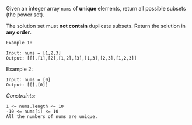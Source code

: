Given an integer array `nums` of **unique** elements, return all possible subsets (the power set).

The solution set must **not contain** duplicate subsets. Return the solution in **any order**.

```
Example 1:

Input: nums = [1,2,3]
Output: [[],[1],[2],[1,2],[3],[1,3],[2,3],[1,2,3]]
```
Example 2:

```
Input: nums = [0]
Output: [[],[0]]
```

*Constraints:*

```
1 <= nums.length <= 10
-10 <= nums[i] <= 10
All the numbers of nums are unique.
```
